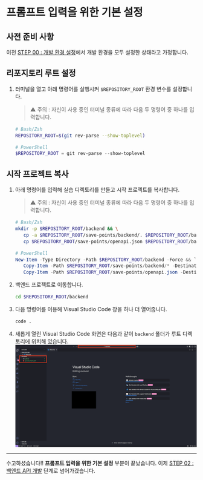 # 프롬프트 입력을 위한 기본 설정

## 사전 준비 사항

이전 [STEP 00 : 개발 환경 설정](./step-00.md)에서 개발 환경을 모두 설정한 상태라고 가정합니다.

## 리포지토리 루트 설정

1. 터미널을 열고 아래 명령어를 실행시켜 `$REPOSITORY_ROOT` 환경 변수를 설정합니다.

   > ⚠️ 주의 : 자신이 사용 중인 터미널 종류에 따라 다음 두 명령어 중 하나를 입력합니다.

   ```bash
   # Bash/Zsh
   REPOSITORY_ROOT=$(git rev-parse --show-toplevel)
   ```

   ```powershell
   # PowerShell
   $REPOSITORY_ROOT = git rev-parse --show-toplevel
   ```

## 시작 프로젝트 복사

1. 아래 명령어를 입력해 실습 디렉토리를 만들고 시작 프로젝트를 복사합니다.

   > ⚠️ 주의 : 자신이 사용 중인 터미널 종류에 따라 다음 두 명령어 중 하나를 입력합니다.

   ```bash
   # Bash/Zsh
   mkdir -p $REPOSITORY_ROOT/backend && \
      cp -a $REPOSITORY_ROOT/save-points/backend/. $REPOSITORY_ROOT/backend/ && \
      cp $REPOSITORY_ROOT/save-points/openapi.json $REPOSITORY_ROOT/backend/
   ```

   ```powershell
   # PowerShell
   New-Item -Type Directory -Path $REPOSITORY_ROOT/backend -Force && `
      Copy-Item -Path $REPOSITORY_ROOT/save-points/backend/* -Destination $REPOSITORY_ROOT/backend -Recurse -Force && `
      Copy-Item -Path $REPOSITORY_ROOT/save-points/openapi.json -Destination $REPOSITORY_ROOT/backend -Force
   ```

2. 백엔드 프로젝트로 이동합니다.
   ```bash
   cd $REPOSITORY_ROOT/backend
   ```
3. 다음 명령어를 이용해 Visual Studio Code 창을 하나 더 열어줍니다.
   ```bash
   code .
   ```
4. 새롭게 열린 Visual Studio Code 화면은 다음과 같이 `backend` 폴더가 루트 디렉토리에 위치해 있습니다.
   ![new window](./img/step01-new-window.png)

---

수고하셨습니다!! **프롬프트 입력을 위한 기본 설정** 부분이 끝났습니다. 이제 [STEP 02 : 백엔드 API 개발](./step-02.md) 단계로 넘어가겠습니다.
